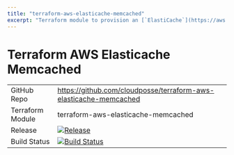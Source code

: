 ```yaml
---
title: "terraform-aws-elasticache-memcached"
excerpt: "Terraform module to provision an [`ElastiCache`](https://aws.amazon.com/elasticache/) Memcached Cluster"
---
```

# Terraform AWS Elasticache Memcached

|||
|------|------|
|GitHub Repo|https://github.com/cloudposse/terraform-aws-elasticache-memcached|
|Terraform Module|terraform-aws-elasticache-memcached|
|Release|[![Release](https://img.shields.io/github/release/cloudposse/terraform-aws-elasticache-memcached.svg)](https://github.com/cloudposse/terraform-aws-elasticache-memcached/releases)|
|Build Status|[![Build Status](https://travis-ci.org/cloudposse/terraform-aws-elasticache-memcached.svg?branch=master)](https://travis-ci.org/cloudposse/terraform-aws-elasticache-memcached)|
